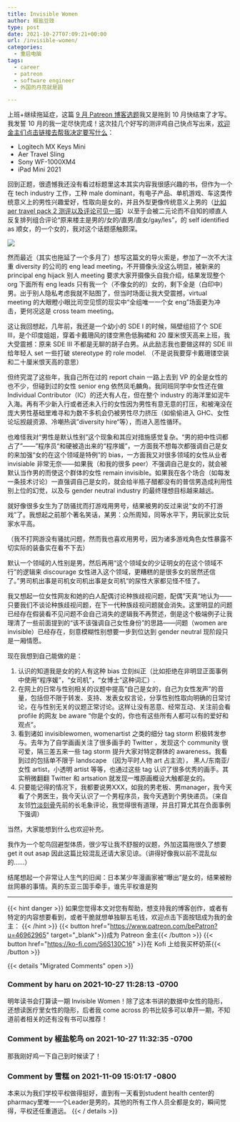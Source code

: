 ```yaml
---
title: Invisible Women
author: 椒盐豆豉
type: post
date: 2021-10-27T07:09:21+00:00
url: /invisible-women/
categories:
  - 重启电脑
tags:
  - career
  - patreon
  - software engineer
  - 外国的月亮就是圆

---
```


上班+继续拖延症，这篇 [9 月 Patreon 博客选题](https://www.patreon.com/posts/56499124)我又是拖到 10 月快结束了才写。我发誓 10 月的我一定尽快完成！这次挂几个好写的测评鸡自己快点写出来，[欢迎金主们点击链接去帮我决定要写什么](https://www.patreon.com/posts/57918655)：

- Logitech MX Keys Mini
- Aer Travel Sling
- Sony WF-1000XM4
- iPad Mini 2021

回到正题，很遗憾我还没有看过标题里这本其实内容我很感兴趣的书，但作为一个在 tech industry 工作，工种 male dominant，有电子产品、单机游戏、车这类传统意义上的男性兴趣爱好，性取向是女的，并且外型更像传统意义上男的（[比如 aer travel pack 2 测评以及评论可见一斑](https://blog.douchi.space/?p=1683)）以至于会被二元论而不自知的顺直人反复排列组合评论“原来楼主是男的/女的/直男/直女/gay/les”，的 self identified as 顺女，的一个女的，我对这个话题感触颇深。

![](https://s3.nl-ams.scw.cloud/mtfront-blog/2021/10/Screen-Shot-2021-10-17-at-11.59.51-PM-1024x874.png)

然而最近（其实也拖延了一个多月了）想写这篇文的导火索是，参加了一次不大注重 diversity 的公司的 eng lead meeting，不开摄像头没这么明显，被新来的 principal eng hijack 别人 meeting 要求大家开摄像头自我介绍，结果发现整个 org 下面所有 eng leads 只有我一个（不像女的的）女的，剩下全是（白印中）男。出于别人隐私考虑我就不贴图了，但当时场面让我大受震撼，virtual meeting 的大眼瞪小眼比司空见惯的现实中“全组唯一一个女 eng”场面更为冲击，更何况这是 cross team meeting。

这让我回想起，几年前，我还是一个幼小的 SDE I 的时候，隔壁组招了个 SDE III，是个印度姐姐，穿着卡戴珊风的镂空黑色低胸裙和 20 厘米恨天高来上班，我大受震撼：原来 SDE III 不都是无聊的胡子白男。从此励志我也要做这样的 SDE III 给年轻人 set 一些打破 stereotype 的 role model. （不是说我要穿卡戴珊镂空装和二十厘米恨天高的意思）

但终究混了这些年，我自己所在过的 report chain 一路上去到 VP 的全是女性的也不少，但碰到过的女性 senior eng 依然凤毛麟角。我同班同学中女性还在做 Individual Contributor（IC）的还大有人在，但在整个 industry 的海洋里如泥牛入海。再有不少新入行或者还未入行的女性因为男性有意无意的打压，和被淹没在庞大男性基础里难寻和为数不多机会仍被男性尽力挤压（如偷偷进入 GHC、女性论坛觊觎资源、冷嘲热讽”diversity hire“等），而进入恶性循环。

也难怪我对“男性是默认性别”这个现象和其应对措施感觉复杂。“男的把中性词都占了”——”程序员“和硬被造出来的“程序媛”，一方面我不想每次都强调自己是女的来加强“女的在这个领域是特例”的 bias，一方面我又对很多领域的女性从业者 invisiable 非常无奈——如果我（和我的很多 peer）不强调自己是女的，就会被默认当作男的而使这个群体的女性 remain invisible。如果我在各个场合（如每发一条技术讨论）一直强调自己是女的，就会给半瓶子醋都没有的普信男造成利用性别上位的幻觉，以及与 gender neutral industry 的最终理想目标越来越远。

就好像很多女生为了防骚扰而打游戏用男号，结果被男的反过来说“女的不打游戏”了。我想起之前那个著名笑话，某男：众所周知，同等水平下，男玩家比女玩家水平高。

（我不打网游没有骚扰问题，然而我也喜欢用男号，因为诸多游戏角色女性暴露不切实际的装备实在看不下去）

默认一个领域的人性别是男，然后再用“这个领域女的少证明女的在这个领域不行”的逻辑来 discourage 女性进入这个领域，更糟糕的是很多女的居然还信了。”男司机出事是司机女司机出事是女司机“的尿性大家都见怪不怪了。

我又想起一位女性网友和她的白人配偶讨论种族歧视问题，配偶”天真“地认为——只要我们不谈论种族歧视问题，在下一代种族歧视问题就会消失。这里明显的问题已经存在假装看不见问题不会自己消失的逻辑我不再赘述，倒是这个极端例子让我理清了一些前面提到的“该不该强调自己女性身份”的思路——问题（women are invisible）已经存在，刻意模糊性别想要一步到位达到 gender neutral 现阶段只是一厢情愿。

现在我想到自己能做的是：

1. 认识的知道我是女的的人有这种 bias 立刻纠正（比如拒绝在非明显正面事例中使用“程序媛”，“女司机”，“女博士”这种词汇）.
2. 在网上的日常与性别相关的议题中提高“自己是女的，自己为女性发声”的音量，包括但不限于转发、支持、发表女权言论，分享性别性取向明确的日常讨论，在与性别无关的议题正常讨论。这样让没有恶意、经常互动、关注前会看 profile 的网友 be aware “你是个女的，你也有这些所有人都可以有的爱好和观点”。
3. 看到诸如 invisiblewomen, womenartist 之类的细分 tag storm 积极转发参与。去年为了自学画画关注了很多画手的 Twitter ，发现这个 community 很可爱，隔三差五来一些 tag storm 提升大家对特定群体的 awareness。我看到过的包括单不限于 landscape （因为平时人物 art 占主流）， 黑人/东南亚/女性 artist，小透明 artist 等等，也通过这些 tag 认识了很多优秀的画手。其实稍微翻翻 Twitter 和 artsation 就发现一堆原画概设大触都是女的。
4. 只要能记得的情况下，我都要说男XXX，如我的男老板、男manager，我今天看了个男医生，我今天认识了一个男程序员，我今天遇到个男快递员。（来自友邻[竹淡刻骨](http://bamboobone9.com/)先前的长毛象评论，我觉得很有道理，并且打算尤其在负面事例下强调）

当然，大家能想到什么也欢迎补充。

我作为一个鸵鸟回避型体质，很少写让我不舒服的议题，外加这篇拖很久了想要 get it out asap 因此这篇比较混乱还请大家见谅。（讲得好像我以前不混乱似的……）

结尾想起一个非常让人生气的旧闻：日本某少年漫画家被“曝出”是女的，结果被粉丝网暴的事情。真的东亚三国手牵手，谁先平权谁是狗

---
{{< hint danger >}}
如果您觉得本文对您有帮助，想支持我的博客创作，或者有特定的内容想要看到，或者干脆就想单独聊五毛钱，欢迎点击下面按钮成为我的金主：
{{< /hint >}}
{{< button href="https://www.patreon.com/bePatron?u=46962965" target="_blank">}}成为 Patreon 金主{{< /button >}}
{{< button href="https://ko-fi.com/S6S130C16" >}}在 Kofi 上给我买杯奶茶{{< /button >}}

{{< details "Migrated Comments" open >}}

### Comment by haru on 2021-10-27 11:28:13 -0700
明年读书会打算读一期 Invisible Women！除了这本书讲的数据中女性的隐形，还想读医疗里女性的隐形，后者我 come across 的书比较多可以单开一期，不知道前者相关的还有没有书可以推荐！

### Comment by 椒盐鸵鸟 on 2021-10-27 11:32:35 -0700
那我刚好鸡一下自己到时候读了！

### Comment by 雪糕 on 2021-11-09 15:01:17 -0800
本来以为我们学校平权做得挺好，直到有一天看到student health center的pharmacy里唯一一个Leader是男的，其他的所有工作人员全都是女的，瞬间觉得，平权还任重道远。
{{< / details >}}